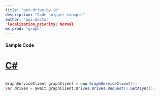 ```yaml
---
title: "get-drive-by-id"
description: "Code snippet example" 
author: "api-doctor
"localization_priority: Normal
ms.prod: "graph"
--- 
```

#### Sample Code
# [C#](#tab/Csharp)

```C#

GraphServiceClient graphClient = new GraphServiceClient();
var drives = await graphClient.Drives.Drives.Request().GetAsync();

```